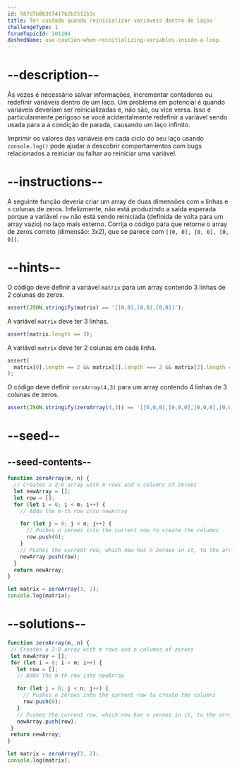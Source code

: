 ```yaml
---
id: 587d7b86367417b2b2512b3c
title: Ter cuidado quando reinicializar variáveis dentro de laços
challengeType: 1
forumTopicId: 301194
dashedName: use-caution-when-reinitializing-variables-inside-a-loop
---
```


# --description--

Às vezes é necessário salvar informações, incrementar contadores ou redefinir variáveis dentro de um laço. Um problema em potencial é quando variáveis deveriam ser reinicializadas e, não são, ou vice versa. Isso é particularmente perigoso se você acidentalmente redefinir a variável sendo usada para a a condição de parada, causando um laço infinito.

Imprimir os valores das variáveis em cada ciclo do seu laço usando `console.log()` pode ajudar a descobrir comportamentos com bugs relacionados a reiniciar ou falhar ao reiniciar uma variável.

# --instructions--

A seguinte função deveria criar um array de duas dimensões com `m` linhas e `n` colunas de zeros. Infelizmente, não está produzindo a saída esperada porque a variável `row` não está sendo reiniciada (definida de volta para um array vazio) no laço mais externo. Corrija o código para que retorne o array de zeros correto (dimensão: 3x2), que se parece com `[[0, 0], [0, 0], [0, 0]]`.

# --hints--

O código deve definir a variável `matrix` para um array contendo 3 linhas de 2 colunas de zeros.

```js
assert(JSON.stringify(matrix) == '[[0,0],[0,0],[0,0]]');
```

A variável `matrix` deve ter 3 linhas.

```js
assert(matrix.length == 3);
```

A variável `matrix` deve ter 2 colunas em cada linha.

```js
assert(
  matrix[0].length == 2 && matrix[1].length === 2 && matrix[2].length === 2
);
```

O código deve definir `zeroArray(4,3)` para um array contendo 4 linhas de 3 colunas de zeros.

```js
assert(JSON.stringify(zeroArray(4,3)) == '[[0,0,0],[0,0,0],[0,0,0],[0,0,0]]');
```

# --seed--

## --seed-contents--

```js
function zeroArray(m, n) {
  // Creates a 2-D array with m rows and n columns of zeroes
  let newArray = [];
  let row = [];
  for (let i = 0; i < m; i++) {
    // Adds the m-th row into newArray

    for (let j = 0; j < n; j++) {
      // Pushes n zeroes into the current row to create the columns
      row.push(0);
    }
    // Pushes the current row, which now has n zeroes in it, to the array
    newArray.push(row);
  }
  return newArray;
}

let matrix = zeroArray(3, 2);
console.log(matrix);
```

# --solutions--

```js
function zeroArray(m, n) {
 // Creates a 2-D array with m rows and n columns of zeroes
 let newArray = [];
 for (let i = 0; i < m; i++) {
   let row = [];
   // Adds the m-th row into newArray

   for (let j = 0; j < n; j++) {
     // Pushes n zeroes into the current row to create the columns
     row.push(0);
   }
   // Pushes the current row, which now has n zeroes in it, to the array
   newArray.push(row);
 }
 return newArray;
}

let matrix = zeroArray(3, 2);
console.log(matrix);
```
